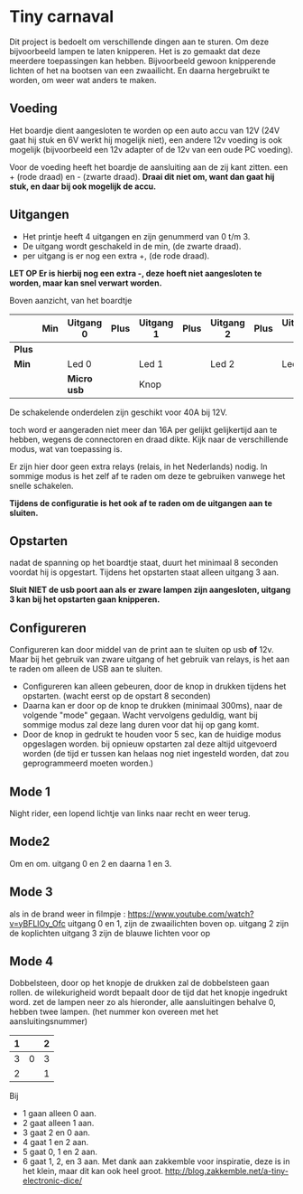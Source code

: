 


# Tiny carnaval
Dit project is bedoelt om verschillende dingen aan te sturen. Om deze bijvoorbeeld lampen te laten knipperen. Het is zo gemaakt dat deze meerdere toepassingen kan hebben. Bijvoorbeeld gewoon knipperende lichten of het na bootsen van een zwaailicht. En daarna hergebruikt te worden, om weer wat anders te maken.
## Voeding
Het boardje dient aangesloten te worden op een auto accu van 12V (24V gaat hij stuk en 6V werkt hij mogelijk niet), een andere 12v voeding is ook mogelijk (bijvoorbeeld een 12v adapter of de 12v van een oude PC voeding).

Voor de voeding heeft het boardje de aansluiting aan de zij kant zitten. een + (rode draad) en - (zwarte draad). **Draai dit niet om, want dan gaat hij stuk, en daar bij ook mogelijk de accu.**
## Uitgangen
- Het printje heeft 4 uitgangen en zijn genummerd van 0 t/m 3. 
- De uitgang wordt geschakeld in de min, (de zwarte draad).
- per uitgang is er nog een extra +, (de rode draad).

**LET OP Er is hierbij nog een extra -, deze hoeft niet aangesloten te worden, maar kan snel verwart worden.**

Boven aanzicht, van het boardtje

|  | Min | Uitgang 0 | Plus | Uitgang 1 | Plus | Uitgang 2 | Plus | Uitgang 3 | **Plus** | 
|---|---|---|---|---|---|---|---|---|--
| **Plus** |
| **Min** | |Led 0||Led 1|| Led 2||Led 3 |
| | | **Micro usb** | | Knop |

De schakelende onderdelen zijn geschikt voor 40A bij 12V. 

toch word er aangeraden niet meer dan 16A per gelijkt gelijkertijd aan te hebben, wegens de connectoren en draad dikte.  Kijk naar de verschillende modus, wat van toepassing is.

Er zijn hier door geen extra relays (relais, in het Nederlands) nodig. In sommige modus is het zelf af te raden om deze te gebruiken vanwege het snelle schakelen.

**Tijdens de configuratie is het ook af te raden om de uitgangen aan te sluiten.**
## Opstarten
nadat de spanning op het boardtje staat, duurt het minimaal 8 seconden voordat hij is opgestart. Tijdens het opstarten staat alleen uitgang 3 aan. 

**Sluit NIET de usb poort aan als er zware lampen zijn aangesloten, uitgang 3 kan bij het opstarten gaan knipperen.**
## Configureren
Configureren kan door middel van de print aan te sluiten op usb **of** 12v. Maar bij het gebruik van zware uitgang of het gebruik van relays, is het aan te raden om alleen de USB aan te sluiten.

-	Configureren kan alleen gebeuren, door de knop in drukken tijdens het opstarten. (wacht eerst op de opstart 8 seconden)
-	Daarna kan er door op de knop te drukken (minimaal 300ms), naar de volgende "mode" gegaan. Wacht vervolgens geduldig, want bij sommige modus zal deze lang duren voor dat hij op gang komt.
-	Door de knop in gedrukt te houden voor 5 sec, kan de huidige modus opgeslagen worden. bij opnieuw opstarten zal deze altijd uitgevoerd worden
(de tijd er tussen kan helaas nog niet ingesteld worden, dat zou geprogrammeerd moeten worden.)
## Mode 1
Night rider, een lopend lichtje van links naar recht en weer terug. 
## Mode2
Om en om. uitgang 0 en 2 en daarna 1 en 3.
## Mode 3
als in de brand weer in filmpje : https://www.youtube.com/watch?v=yBFLlOy_Ofc
uitgang 0 en 1, zijn de zwaailichten boven op.
uitgang 2 zijn de koplichten
uitgang 3 zijn de blauwe lichten voor op
## Mode 4
Dobbelsteen, door op het knopje de drukken zal de dobbelsteen gaan rollen. de wilekurigheid wordt bepaalt door de tijd dat het knopje ingedrukt word.
zet de lampen neer zo als hieronder, alle aansluitingen behalve 0, hebben twee lampen. (het nummer kon overeen met het aansluitingsnummer)

|1 |  | 2
|:-:|:-:|:-:|
|3 | 0| 3|
|2| | 1

Bij
-	1 gaan alleen 0 aan.
-	2 gaat alleen 1 aan.
-	3 gaat 2 en 0 aan. 
-	4 gaat 1 en 2 aan.
-	5 gaat 0, 1 en 2 aan.
-	6 gaat 1, 2, en 3 aan.
Met dank aan zakkemble voor inspiratie, deze is in het klein, maar dit kan ook heel groot.
http://blog.zakkemble.net/a-tiny-electronic-dice/

